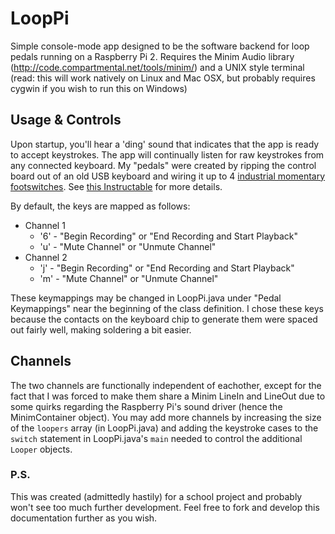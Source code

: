 # LoopPi

Simple console-mode app designed to be the software backend for loop pedals running on a Raspberry Pi 2. Requires the Minim Audio library (http://code.compartmental.net/tools/minim/) and a UNIX style terminal (read: this will work natively on Linux and Mac OSX, but probably requires cygwin if you wish to run this on Windows) 

## Usage & Controls
Upon startup, you'll hear a 'ding' sound that indicates that the app is ready to accept keystrokes. The app will continually listen for raw keystrokes from any connected keyboard. My "pedals" were created by ripping the control board out of an old USB keyboard and wiring it up to 4 [industrial momentary footswitches](http://amzn.com/B00GWFTCYW). See [this Instructable](http://www.instructables.com/id/DIY-USB-pedal-board-for-live-looping/) for more details. 

By default, the keys are mapped as follows:
* Channel 1
  * '6' - "Begin Recording" or "End Recording and Start Playback" 
  * 'u' - "Mute Channel" or "Unmute Channel"
* Channel 2
  * 'j' - "Begin Recording" or "End Recording and Start Playback" 
  * 'm' - "Mute Channel" or "Unmute Channel"

These keymappings may be changed in LoopPi.java under "Pedal Keymappings" near the beginning of the class definition. I chose these keys because the contacts on the keyboard chip to generate them were spaced out fairly well, making soldering a bit easier. 

## Channels
The two channels are functionally independent of eachother, except for the fact that I was forced to make them share a Minim LineIn and LineOut due to some quirks regarding the Raspberry Pi's sound driver (hence the MinimContainer object). You may add more channels by increasing the size of the `loopers` array (in LoopPi.java) and adding the keystroke cases to the `switch` statement in LoopPi.java's `main` needed to control the additional `Looper` objects.

### P.S.
This was created (admittedly hastily) for a school project and probably won't see too much further development. Feel free to fork and develop this documentation further as you wish. 
